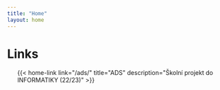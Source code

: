 ```yaml
---
title: "Home"
layout: home
---
```

# Links
<ul class="home-links">
    {{< home-link link="/ads/" title="ADS" description="Školní projekt do INFORMATIKY (22/23)" >}}
</ul>